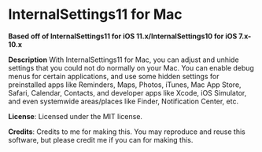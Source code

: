 # InternalSettings11 for Mac
**Based off of InternalSettings11 for iOS 11.x/InternalSettings10 for iOS 7.x-10.x**

**Description** With InternalSettings11 for Mac, you can adjust and unhide settings that you could not do normally on your Mac. You can enable debug menus for certain applications, and use some hidden settings for preinstalled apps like Reminders, Maps, Photos, iTunes, Mac App Store, Safari, Calendar, Contacts, and developer apps like Xcode, iOS Simulator, and even systemwide areas/places like Finder, Notification Center, etc.

**License**: Licensed under the MIT license.

**Credits**: Credits to me for making this. You may reproduce and reuse this software, but please credit me if you can for making this.
